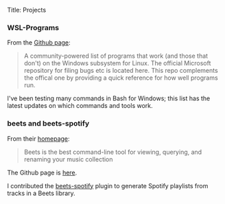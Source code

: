 Title: Projects

### WSL-Programs

From the [Github page](https://github.com/ethanhs/WSL-Programs):

> A community-powered list of programs that work (and those that don't) on the Windows subsystem for Linux. The official Microsoft repository for filing bugs etc is located here. This repo complements the offical one by providing a quick reference for how well programs run.

I've been testing many commands in Bash for Windows; this list has the latest updates on which commands and tools work.

### beets and beets-spotify

From their [homepage](http://beets.io/):

> Beets is the best command-line tool for viewing, querying, and renaming your music collection

The Github page is [here](https://github.com/beetbox/beets).

I contributed the [beets-spotify](https://github.com/olinbg/beets-spotify) plugin to generate Spotify playlists from tracks in a Beets library.
